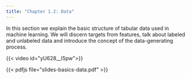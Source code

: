 ```yaml
---
title: "Chapter 1.2: Data"
---
```

In this section we explain the basic structure of tabular data used in machine learning. We will discern targets from features, talk about labeled and unlabeled data and introduce the concept of the data-generating process.

<!--more-->
{{< video id="yU628__I5pw">}}

{{< pdfjs file="slides-basics-data.pdf" >}}